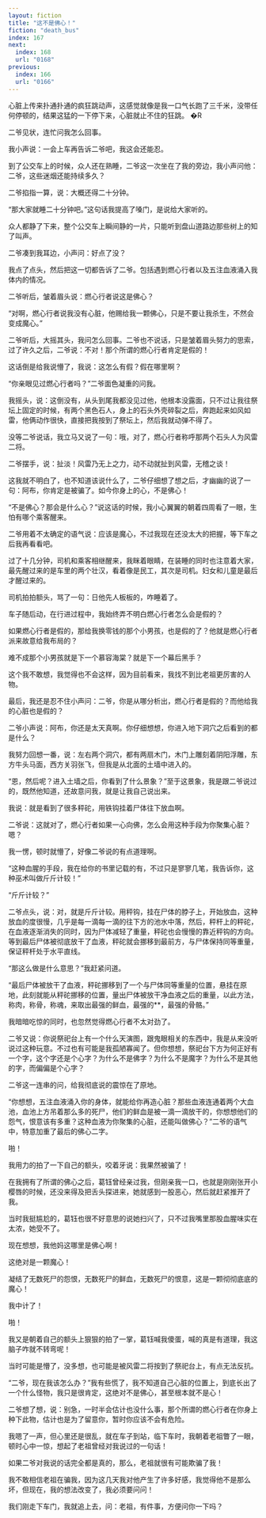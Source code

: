 ```yaml
---
layout: fiction
title: "这不是佛心！"
fiction: "death_bus"
index: 167
next:
  index: 168
  url: "0168"
previous:
  index: 166
  url: "0166"
---
```

心脏上传来扑通扑通的疯狂跳动声，这感觉就像是我一口气长跑了三千米，没带任何停顿的，结果这猛的一下停下来，心脏就止不住的狂跳。 �R

二爷见状，连忙问我怎么回事。

我小声说：一会上车再告诉二爷吧，我这会还能忍。

到了公交车上的时候，众人还在熟睡，二爷这一次坐在了我的旁边，我小声问他：二爷，这些迷烟还能持续多久？

二爷掐指一算，说：大概还得二十分钟。

“那大家就睡二十分钟吧。”这句话我提高了嗓门，是说给大家听的。

众人都静了下来，整个公交车上瞬间静的一片，只能听到盘山道路边那些树上的知了叫声。

二爷凑到我耳边，小声问：好点了没？

我点了点头，然后把这一切都告诉了二爷。包括遇到燃心行者以及五注血液涌入我体内的情况。

二爷听后，皱着眉头说：燃心行者说这是佛心？

“对啊，燃心行者说我没有心脏，他赐给我一颗佛心，只是不要让我杀生，不然会变成魔心。”

二爷听后，大摇其头，我问怎么回事。二爷也不说话，只是皱着眉头努力的思索，过了许久之后，二爷说：不对！那个所谓的燃心行者肯定是假的！

这话倒是给我说懵了，我说：这怎么有假？假在哪里啊？

“你亲眼见过燃心行者吗？”二爷面色凝重的问我。

我摇头，说：这倒没有，从头到尾我都没见过他，他根本没露面，只不过让我往祭坛上固定的时候，有两个黑色石人，身上的石头外壳碎裂之后，奔跑起来如风如雷，他俩动作很快，直接把我按到了祭坛上，然后我就动弹不得了。

没等二爷说话，我立马又说了一句：哦，对了，燃心行者称呼那两个石头人为风雷二将。

二爷摆手，说：扯淡！风雷乃无上之力，动不动就扯到风雷，无稽之谈！

这我就不明白了，也不知道该说什么了，二爷仔细想了想之后，才幽幽的说了一句：阿布，你肯定是被骗了。如今你身上的心，不是佛心！

“不是佛心？那会是什么心？”说这话的时候，我小心翼翼的朝着四周看了一眼，生怕有哪个乘客醒来。

二爷用着不太确定的语气说：应该是魔心，不过我现在还没太大的把握，等下车之后我再看看吧。

过了十几分钟，司机和乘客相继醒来，我眯着眼睛，在装睡的同时也注意着大家，最先醒过来的是车里的两个壮汉，看着像是民工，其次是司机。妇女和儿童是最后才醒过来的。

司机拍拍额头，骂了一句：日他先人板板的，咋睡着了。

车子随后动，在行进过程中，我始终弄不明白燃心行者怎么会是假的？

如果燃心行者是假的，那给我换零钱的那个小男孩，也是假的了？他就是燃心行者派来故意给我布局的？

难不成那个小男孩就是下一个慕容海棠？就是下一个幕后黑手？

这个我不敢想，我觉得也不会这样，因为目前看来，我找不到比老祖更厉害的人物。

最后，我还是忍不住小声问：二爷，你是从哪分析出，燃心行者是假的？而他给我的心脏也是假的？

二爷小声说：阿布，你还是太天真啊。你仔细想想，你进入地下洞穴之后看到的都是什么？

我努力回想一番，说：左右两个洞穴，都有两扇木门，木门上雕刻着阴阳浮雕，东方牛头马面，西方关羽张飞，但我是从北面的土墙中进入的。

“恩，然后呢？进入土墙之后，你看到了什么景象？”至于这景象，我是跟二爷说过的，既然他知道，还故意问我，就是让我自己说出来。

我说：就是看到了很多秤砣，用铁钩挂着尸体往下放血啊。

二爷说：这就对了，燃心行者如果一心向佛，怎么会用这种手段为你聚集心脏？嗯？

我一愣，顿时就懵了，好像二爷说的有点道理啊。

“这种血腥的手段，我在给你的书里记载的有，不过只是寥寥几笔，我告诉你，这种巫术叫做斤斤计较！”

“斤斤计较？”

二爷点头，说：对，就是斤斤计较。用秤钩，挂在尸体的脖子上，开始放血，这种放血的度很慢，几乎是每一滴每一滴的往下方的池水中落，然后，秤杆上的秤砣，在血液逐渐消失的同时，因为尸体减轻了重量，秤砣也会慢慢的靠近秤钩的方向。等到最后尸体被彻底放干了血液，秤砣就会挪移到最前方，与尸体保持同等重量，保证秤杆处于水平直线。

“那这么做是什么意思？”我赶紧问道。

“最后尸体被放干了血液，秤砣挪移到了一个与尸体同等重量的位置，悬挂在原地，此刻就能从秤砣挪移的位置，量出尸体被放干净血液之后的重量，以此方法，称肉，称骨，称魂，来取出最强的鲜血，最强的**，最强的骨骼。”

我暗暗吃惊的同时，也忽然觉得燃心行者不太对劲了。

二爷又说：你说祭祀台上有一个什么天演图，跟鬼眼相关的东西中，我是从来没听说过这种玩意。不过也有可能是我孤陋寡闻了。但你想想，祭祀台下方为何正好有一个字，这个字还是个心字？为什么不是佛字？为什么不是魔字？为什么不是其他的字，而偏偏是个心字？

二爷这一连串的问，给我彻底说的震惊在了原地。

“你想想，五注血液涌入你的身体，就能给你再造心脏？那些血液连通着两个大血池，血池上方吊着那么多的死尸，他们的鲜血是被一滴一滴放干的，你想想他们的怨气，恨意该有多重？这种血液为你聚集的心脏，还能叫做佛心？”二爷的语气中，特意加重了最后的佛心二字。

啪！

我用力的拍了一下自己的额头，咬着牙说：我果然被骗了！

在我拥有了所谓的佛心之后，葛钰曾经亲过我，但刚亲我一口，也就是刚刚张开小樱唇的时候，还没来得及把舌头探进来，她就感到一股恶心，然后就赶紧推开了我。

当时我挺尴尬的，葛钰也很不好意思的说她扫兴了，只不过我嘴里那股血腥味实在太浓，她受不了。

现在想想，我他妈这哪里是佛心啊！

这绝对是一颗魔心！

凝结了无数死尸的怨恨，无数死尸的鲜血，无数死尸的恨意，这是一颗彻彻底底的魔心！

我中计了！

啪！

我又是朝着自己的额头上狠狠的拍了一掌，葛钰喊我傻蛋，喊的真是有道理，我这脑子咋就不转弯呢！

当时可能是懵了，没多想，也可能是被风雷二将按到了祭祀台上，有点无法反抗。

“二爷，现在我该怎么办？”我有些慌了，我不知道自己心脏的位置上，到底长出了一个什么怪物，我只是很肯定，这绝对不是佛心，甚至根本就不是心！

二爷想了想，说：别急，一时半会估计也没什么事，那个所谓的燃心行者在你身上种下此物，估计也是为了留意你，暂时你应该不会有危险。

我嗯了一声，但心里还是很乱，就在车子到站，临下车时，我朝着老祖瞥了一眼，顿时心中一惊，想起了老祖曾经对我说过的一句话！

如果二爷对我说的话完全都是真的，那么，老祖就很有可能欺骗了我！

我不敢相信老祖在骗我，因为这几天我对他产生了许多好感，我觉得他不是那么坏，但现在，我的想法改变了，我必须要问问！

我们刚走下车门，我就追上去，问：老祖，有件事，方便问你一下吗？
